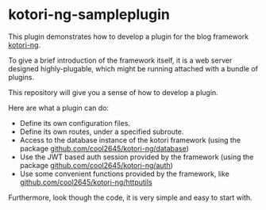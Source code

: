# kotori-ng-sampleplugin

This plugin demonstrates how to develop a plugin
for the blog framework [kotori-ng](https://github.com/cool2645/kotori-ng).

To give a brief introduction of the framework itself, it is a web server
designed highly-plugable, which might be running attached with a bundle of plugins.

This repository will give you a sense of how to develop a plugin.

Here are what a plugin can do:

+ Define its own configuration files.
+ Define its own routes, under a specified subroute.
+ Access to the database instance of the kotori framework
(using the package [github.com/cool2645/kotori-ng/database](https://github.com/cool2645/kotori-ng/tree/master/database))
+ Use the JWT based auth session provided by the framework
(using the package [github.com/cool2645/kotori-ng/auth](https://github.com/cool2645/kotori-ng/tree/master/auth))
+ Use some convenient functions provided by the framework, like
[github.com/cool2645/kotori-ng/httputils](https://github.com/cool2645/kotori-ng/tree/master/httputils)

Furthermore, look though the code, it is very simple and easy to start with.